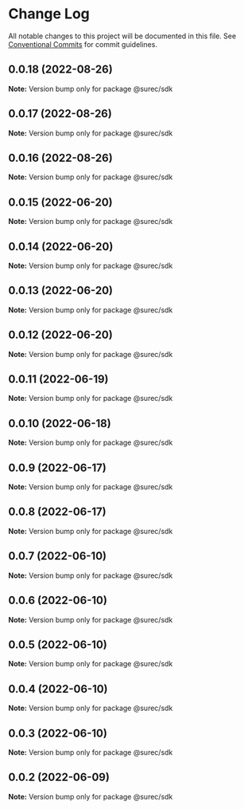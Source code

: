 # Change Log

All notable changes to this project will be documented in this file.
See [Conventional Commits](https://conventionalcommits.org) for commit guidelines.

## 0.0.18 (2022-08-26)

**Note:** Version bump only for package @surec/sdk





## 0.0.17 (2022-08-26)

**Note:** Version bump only for package @surec/sdk





## 0.0.16 (2022-08-26)

**Note:** Version bump only for package @surec/sdk





## 0.0.15 (2022-06-20)

**Note:** Version bump only for package @surec/sdk





## 0.0.14 (2022-06-20)

**Note:** Version bump only for package @surec/sdk





## 0.0.13 (2022-06-20)

**Note:** Version bump only for package @surec/sdk





## 0.0.12 (2022-06-20)

**Note:** Version bump only for package @surec/sdk





## 0.0.11 (2022-06-19)

**Note:** Version bump only for package @surec/sdk





## 0.0.10 (2022-06-18)

**Note:** Version bump only for package @surec/sdk





## 0.0.9 (2022-06-17)

**Note:** Version bump only for package @surec/sdk





## 0.0.8 (2022-06-17)

**Note:** Version bump only for package @surec/sdk





## 0.0.7 (2022-06-10)

**Note:** Version bump only for package @surec/sdk





## 0.0.6 (2022-06-10)

**Note:** Version bump only for package @surec/sdk





## 0.0.5 (2022-06-10)

**Note:** Version bump only for package @surec/sdk





## 0.0.4 (2022-06-10)

**Note:** Version bump only for package @surec/sdk





## 0.0.3 (2022-06-10)

**Note:** Version bump only for package @surec/sdk





## 0.0.2 (2022-06-09)

**Note:** Version bump only for package @surec/sdk
